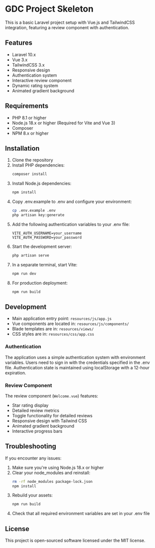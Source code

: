 # GDC Project Skeleton

This is a basic Laravel project setup with Vue.js and TailwindCSS integration, featuring a review component with authentication.

## Features

- Laravel 10.x
- Vue 3.x
- TailwindCSS 3.x
- Responsive design
- Authentication system
- Interactive review component
- Dynamic rating system
- Animated gradient background

## Requirements

- PHP 8.1 or higher
- Node.js 18.x or higher (Required for Vite and Vue 3)
- Composer
- NPM 8.x or higher

## Installation

1. Clone the repository
2. Install PHP dependencies:
   ```bash
   composer install
   ```
3. Install Node.js dependencies:
   ```bash
   npm install
   ```
4. Copy .env.example to .env and configure your environment:
   ```bash
   cp .env.example .env
   php artisan key:generate
   ```
5. Add the following authentication variables to your .env file:
   ```
   VITE_AUTH_USERNAME=your_username
   VITE_AUTH_PASSWORD=your_password
   ```
6. Start the development server:
   ```bash
   php artisan serve
   ```
7. In a separate terminal, start Vite:
   ```bash
   npm run dev
   ```
8. For production deployment:
   ```bash
   npm run build
   ```

## Development

- Main application entry point: `resources/js/app.js`
- Vue components are located in: `resources/js/components/`
- Blade templates are in: `resources/views/`
- CSS styles are in: `resources/css/app.css`

### Authentication

The application uses a simple authentication system with environment variables. Users need to sign in with the credentials specified in the .env file. Authentication state is maintained using localStorage with a 12-hour expiration.

### Review Component

The review component (`Welcome.vue`) features:
- Star rating display
- Detailed review metrics
- Toggle functionality for detailed reviews
- Responsive design with Tailwind CSS
- Animated gradient background
- Interactive progress bars

## Troubleshooting

If you encounter any issues:

1. Make sure you're using Node.js 18.x or higher
2. Clear your node_modules and reinstall:
   ```bash
   rm -rf node_modules package-lock.json
   npm install
   ```
3. Rebuild your assets:
   ```bash
   npm run build
   ```
4. Check that all required environment variables are set in your .env file

## License

This project is open-sourced software licensed under the MIT license.
